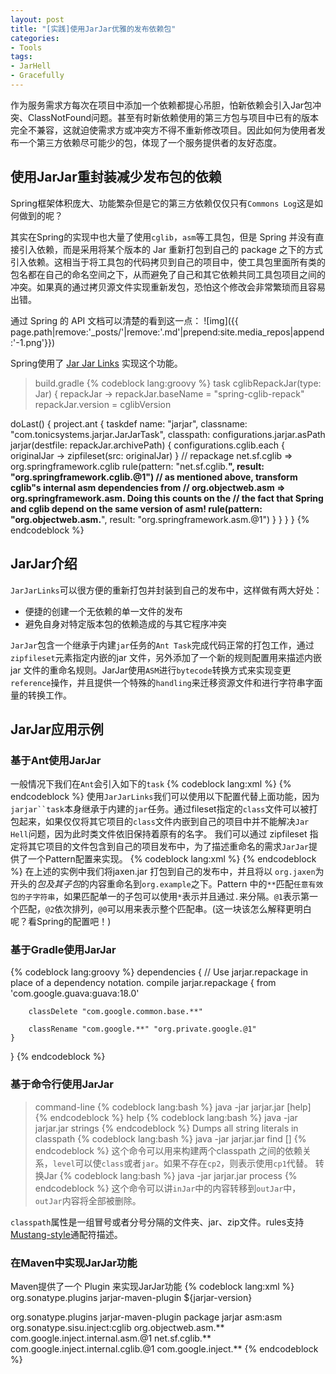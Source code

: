 ```yaml
---
layout: post
title: "[实践]使用JarJar优雅的发布依赖包"
categories:
- Tools
tags:
- JarHell
- Gracefully
---
```

作为服务需求方每次在项目中添加一个依赖都提心吊胆，怕新依赖会引入Jar包冲突、ClassNotFound问题。甚至有时新依赖使用的第三方包与项目中已有的版本完全不兼容，这就迫使需求方或冲突方不得不重新修改项目。因此如何为使用者发布一个第三方依赖尽可能少的包，体现了一个服务提供者的友好态度。



使用JarJar重封装减少发布包的依赖
--------------------
Spring框架体积庞大、功能繁杂但是它的第三方依赖仅仅只有`Commons Log`这是如何做到的呢？

其实在Spring的实现中也大量了使用`cglib`，`asm`等工具包，但是 Spring 并没有直接引入依赖，而是采用将某个版本的 Jar 重新打包到自己的 package 之下的方式引入依赖。这相当于将工具包的代码拷贝到自己的项目中，使工具包里面所有类的包名都在自己的命名空间之下，从而避免了自己和其它依赖共同工具包项目之间的冲突。如果真的通过拷贝源文件实现重新发包，恐怕这个修改会非常繁琐而且容易出错。

通过 Spring 的 API 文档可以清楚的看到这一点：
![img]({{ page.path|remove:'_posts/'|remove:'.md'|prepend:site.media_repos|append:'-1.png'}})

Spring使用了 [Jar Jar Links](https://github.com/shevek/jarjar) 实现这个功能。

> build.gradle
{% codeblock lang:groovy %}
task cglibRepackJar(type: Jar) { repackJar ->
  repackJar.baseName = "spring-cglib-repack"
  repackJar.version = cglibVersion

  doLast() {
    project.ant {
      taskdef name: "jarjar", classname: "com.tonicsystems.jarjar.JarJarTask",
        classpath: configurations.jarjar.asPath
      jarjar(destfile: repackJar.archivePath) {
        configurations.cglib.each { originalJar ->
          zipfileset(src: originalJar)
        }
        // repackage net.sf.cglib => org.springframework.cglib
        rule(pattern: "net.sf.cglib.**", result: "org.springframework.cglib.@1")
        // as mentioned above, transform cglib"s internal asm dependencies from
        // org.objectweb.asm => org.springframework.asm. Doing this counts on the
        // the fact that Spring and cglib depend on the same version of asm!
        rule(pattern: "org.objectweb.asm.**", result: "org.springframework.asm.@1")
      }
    }
  }
}
{% endcodeblock %}

JarJar介绍
--------------------
`JarJarLinks`可以很方便的重新打包并封装到自己的发布中，这样做有两大好处：

* 便捷的创建一个无依赖的单一文件的发布
* 避免自身对特定版本包的依赖造成的与其它程序冲突

`JarJar`包含一个继承于内建`jar`任务的`Ant Task`完成代码正常的打包工作，通过`zipfileset`元素指定内嵌的jar 文件，另外添加了一个新的规则配置用来描述内嵌 jar 文件的重命名规则。JarJar使用`ASM`进行`bytecode`转换方式来实现变更`reference`操作，并且提供一个特殊的`handling`来迁移资源文件和进行字符串字面量的转换工作。

JarJar应用示例
--------------------

### 基于Ant使用JarJar

一般情况下我们在`Ant`会引入如下的`task`
{% codeblock lang:xml %}
<target name="jar" depends="compile">
    <jar jarfile="dist/example.jar">
        <fileset dir="build/main"/>
    </jar>
</target>
{% endcodeblock %}
使用`JarJarLinks`我们可以使用以下配置代替上面功能，因为`jarjar``task`本身继承于内建的`jar`任务。通过fileset指定的`class`文件可以被打包起来，如果仅仅将其它项目的`class`文件内嵌到自己的项目中并不能解决`Jar Hell`问题，因为此时类文件依旧保持着原有的名字。
我们可以通过 zipfileset 指定将其它项目的文件包含到自己的项目发布中，为了描述重命名的需求`JarJar`提供了一个Pattern配置来实现。
{% codeblock lang:xml %}
<target name="jar" depends="compile">
    <taskdef name="jarjar" classname="com.tonicsystems.jarjar.JarJarTask"
        classpath="lib/jarjar.jar"/>
    <jarjar jarfile="dist/example.jar">
        <fileset dir="build/main"/>
        <!-- 包含一个第三方 jar 到项目中 -->
        <zipfileset src="lib/jaxen.jar"/>
        <!-- JarJar 提供了一个Pattern配置用来描述重命名-->
        <rule pattern="org.jaxen.**" result="org.example.@1"/>
    </jarjar>
</target>
{% endcodeblock %}
在上述的实例中我们将jaxen.jar 打包到自己的发布中，并且将以 `org.jaxen`为开头的*包及其子包*的内容重命名到`org.example`之下。Pattern 中的`**`匹配`任意有效包的子字符串`，如果匹配单一的子包可以使用`*`表示并且通过`.`来分隔。`@1`表示第一个匹配，`@2`依次排列，`@0`可以用来表示整个匹配串。(这一块该怎么解释更明白呢？看Spring的配置吧！)

### 基于Gradle使用JarJar 
{% codeblock lang:groovy %}
dependencies {
    // Use jarjar.repackage in place of a dependency notation.
    compile jarjar.repackage {
        from 'com.google.guava:guava:18.0'

        classDelete "com.google.common.base.**"

        classRename "com.google.**" "org.private.google.@1"
    }
}
{% endcodeblock %}

### 基于命令行使用JarJar
>command-line
{% codeblock lang:bash %}
java -jar jarjar.jar [help]
{% endcodeblock %}
>help
{% codeblock lang:bash %}
java -jar jarjar.jar strings <cp>
{% endcodeblock %}
>Dumps all string literals in classpath
{% codeblock lang:bash %}
java -jar jarjar.jar find <level> <cp1> [<cp2>]
{% endcodeblock %}
这个命令可以用来构建两个classpath 之间的依赖关系，`level`可以使`class`或者`jar`。如果不存在`cp2`，则表示使用`cp1`代替。
>转换Jar
{% codeblock lang:bash %}
java -jar jarjar.jar process <rulesFile> <inJar> <outJar>
{% endcodeblock %}
这个命令可以讲`inJar`中的内容转移到`outJar`中，`outJar`内容将全部被删除。

`classpath`属性是一组冒号或者分号分隔的文件夹、jar、zip文件。rules支持[Mustang-style](http://bugs.java.com/bugdatabase/view_bug.do?bug_id=6268383)通配符描述。

### 在Maven中实现JarJar功能
Maven提供了一个 Plugin 来实现JarJar功能
{% codeblock lang:xml %}
<dependency>
  <groupId>org.sonatype.plugins</groupId>
  <artifactId>jarjar-maven-plugin</artifactId>
  <version>${jarjar-version}</version>
</dependency>
<!-- ...... -->
<plugin>
<groupId>org.sonatype.plugins</groupId>
<artifactId>jarjar-maven-plugin</artifactId>
<executions>
  <execution>
    <phase>package</phase>
    <goals>
      <goal>jarjar</goal>
    </goals>
    <configuration>
      <includes>
        <include>asm:asm</include>
        <include>org.sonatype.sisu.inject:cglib</include>
      </includes>
      <rules>
        <rule>
          <pattern>org.objectweb.asm.**</pattern>
          <result>com.google.inject.internal.asm.@1</result>
        </rule>
        <rule>
          <pattern>net.sf.cglib.**</pattern>
          <result>com.google.inject.internal.cglib.@1</result>
        </rule>
        <keep>
          <pattern>com.google.inject.**</pattern>
        </keep>
      </rules>
    </configuration>
  </execution>
</executions>
</plugin>
{% endcodeblock %}


